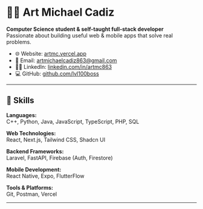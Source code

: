 # 👨‍💻 Art Michael Cadiz

**Computer Science student & self-taught full-stack developer**  
Passionate about building useful web & mobile apps that solve real problems.

- 🌐 Website: [artmc.vercel.app](https://artmc.vercel.app)  
- 📧 Email: artmichaelcadiz863@gmail.com  
- 🧑‍💼 LinkedIn: [linkedin.com/in/artmc863](https://linkedin.com/in/artmc863)  
- 💻 GitHub: [github.com/lvl100boss](https://github.com/lvl100boss)  

---

## 🔧 Skills

**Languages:**  
C++, Python, Java, JavaScript, TypeScript, PHP, SQL

**Web Technologies:**  
React, Next.js, Tailwind CSS, Shadcn UI

**Backend Frameworks:**  
Laravel, FastAPI, Firebase (Auth, Firestore)

**Mobile Development:**  
React Native, Expo, FlutterFlow

**Tools & Platforms:**  
Git, Postman, Vercel

---

